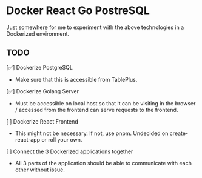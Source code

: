 # Docker React Go PostreSQL

Just somewhere for me to experiment with the above technologies in a Dockerized environment.

## TODO
[✅] Dockerize PostgreSQL
* Make sure that this is accessible from TablePlus.

[✅] Dockerize Golang Server
* Must be accessible on local host so that it can be visiting in the browser / accessed from the frontend
can serve requests to the frontend.

[ ] Dockerize React Frontend
* This might not be necessary. If not, use pnpm. Undecided on create-react-app or roll your own.

[ ] Connect the 3 Dockerized applications together
* All 3 parts of the application should be able to communicate with each other without issue.